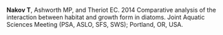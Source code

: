 **Nakov T**, Ashworth MP, and Theriot EC. 2014 Comparative analysis of the interaction between habitat and growth form in diatoms. Joint Aquatic Sciences Meeting (PSA, ASLO, SFS, SWS); Portland, OR, USA.
